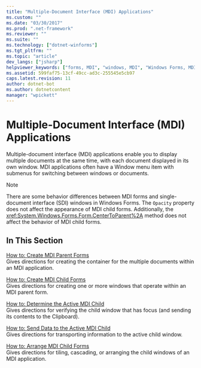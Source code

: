 ```yaml
---
title: "Multiple-Document Interface (MDI) Applications"
ms.custom: ""
ms.date: "03/30/2017"
ms.prod: ".net-framework"
ms.reviewer: ""
ms.suite: ""
ms.technology: ["dotnet-winforms"]
ms.tgt_pltfrm: ""
ms.topic: "article"
dev_langs: ["jsharp"]
helpviewer_keywords: ["forms, MDI", "windows, MDI", "Windows Forms, MDI applications", "MDI"]
ms.assetid: 599faf75-13cf-49cc-ad3c-255545e5cb97
caps.latest.revision: 11
author: dotnet-bot
ms.author: dotnetcontent
manager: "wpickett"
---
```

# Multiple-Document Interface (MDI) Applications
Multiple-document interface (MDI) applications enable you to display multiple documents at the same time, with each document displayed in its own window. MDI applications often have a Window menu item with submenus for switching between windows or documents.  
  
> [!NOTE]
>  There are some behavior differences between MDI forms and single-document interface (SDI) windows in Windows Forms. The `Opacity` property does not affect the appearance of MDI child forms. Additionally, the <xref:System.Windows.Forms.Form.CenterToParent%2A> method does not affect the behavior of MDI child forms.  
  
## In This Section  
 [How to: Create MDI Parent Forms](../../../../docs/framework/winforms/advanced/how-to-create-mdi-parent-forms.md)  
 Gives directions for creating the container for the multiple documents within an MDI application.  
  
 [How to: Create MDI Child Forms](../../../../docs/framework/winforms/advanced/how-to-create-mdi-child-forms.md)  
 Gives directions for creating one or more windows that operate within an MDI parent form.  
  
 [How to: Determine the Active MDI Child](../../../../docs/framework/winforms/advanced/how-to-determine-the-active-mdi-child.md)  
 Gives directions for verifying the child window that has focus (and sending its contents to the Clipboard).  
  
 [How to: Send Data to the Active MDI Child](../../../../docs/framework/winforms/advanced/how-to-send-data-to-the-active-mdi-child.md)  
 Gives directions for transporting information to the active child window.  
  
 [How to: Arrange MDI Child Forms](../../../../docs/framework/winforms/advanced/how-to-arrange-mdi-child-forms.md)  
 Gives directions for tiling, cascading, or arranging the child windows of an MDI application.
